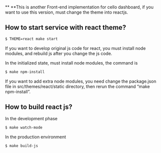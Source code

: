** **This is another Front-end implementation for cello dashboard, if you want to use this version, must change the theme into reactjs. 

How to start service with react theme?
--------------------------------------

```sh
$ THEME=react make start
```

If you want to develop original js code for react, you must install node modules, and rebuild js after you change the js code.

In the initialized state, must install node modules, the command is

```sh
$ make npm-install
```

If you want to add extra node modules, you need change the package.json file in src/themes/react/static directory, then rerun the command “make npm-install”.

How to build react js?
----------------------

In the development phase

```sh
$ make watch-mode
```

In the production environment

```sh
$ make build-js
```